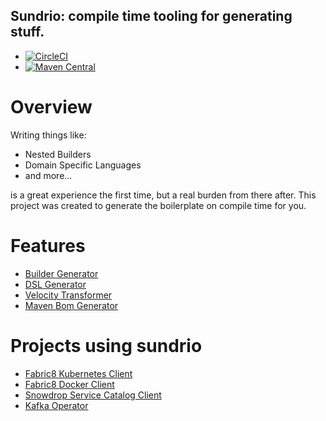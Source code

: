 ## Sundrio: compile time tooling for generating stuff.

* [![CircleCI](https://circleci.com/gh/sundrio/sundrio/tree/master.svg?style=svg)](https://circleci.com/gh/sundrio/sundrio/tree/master)
* [![Maven Central](https://img.shields.io/maven-central/v/io.sundr/sundr-core.svg?maxAge=2592000)](http://search.maven.org/#search%7Cga%7C1%7Cg%3Aio.sundr%20a%3Asundr-core)

# Overview

Writing things like:

- Nested Builders
- Domain Specific Languages
- and more...

is a great experience the first time, but a real burden from there after.
This project was created to generate the boilerplate on compile time for you.

# Features

- [Builder Generator](annotations/builder/readme.md)
- [DSL Generator](annotations/dsl/readme.md)
- [Velocity Transformer](annotations/transform/readme.md)
- [Maven Bom Generator](maven-plugin/readme.md)


# Projects using sundrio

- [Fabric8 Kubernetes Client](https://github.com/fabric8io/kubernetes-model)
- [Fabric8 Docker Client](https://github.com/fabric8io/docker-client)
- [Snowdrop Service Catalog Client](https://github.com/snowdrop/service-catalog-java-api)
- [Kafka Operator](https://github.com/strimzi/strimzi-kafka-operator)
